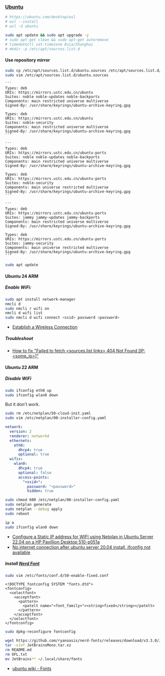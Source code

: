 ### [Ubuntu](https://ubuntu.com/)

```sh
# https://ubuntu.com/desktop/wsl
# wsl --install
# wsl -d ubuntu
```

```sh
sudo apt update && sudo apt upgrade -y
# sudo apt-get clean && sudo apt-get autoremove
# timedatectl set-timezone Asia/Shanghai
# mkdir -p /etc/apt/sources.list.d
```

#### Use repository mirror

```sh
sudo cp /etc/apt/sources.list.d/ubuntu.sources /etc/apt/sources.list.d/ubuntu.sources.bak
sudo vim /etc/apt/sources.list.d/ubuntu.sources
```

````{tab} Ubuntu 24 [^1]
```
Types: deb
URIs: https://mirrors.ustc.edu.cn/ubuntu
Suites: noble noble-updates noble-backports
Components: main restricted universe multiverse
Signed-By: /usr/share/keyrings/ubuntu-archive-keyring.gpg

Types: deb
URIs: https://mirrors.ustc.edu.cn/ubuntu
Suites: noble-security
Components: main restricted universe multiverse
Signed-By: /usr/share/keyrings/ubuntu-archive-keyring.gpg
```
````

````{tab} Ubuntu 24 ARM [^1]
```
Types: deb
URIs: https://mirrors.ustc.edu.cn/ubuntu-ports
Suites: noble noble-updates noble-backports
Components: main restricted universe multiverse
Signed-By: /usr/share/keyrings/ubuntu-archive-keyring.gpg

Types: deb
URIs: https://mirrors.ustc.edu.cn/ubuntu-ports
Suites: noble-security
Components: main universe restricted multiverse
Signed-By: /usr/share/keyrings/ubuntu-archive-keyring.gpg
```
````

````{tab} Ubuntu 22 ARM [^1]
```
Types: deb
URIs: https://mirrors.ustc.edu.cn/ubuntu-ports
Suites: jammy jammy-updates jammy-backports
Components: main restricted universe multiverse
Signed-By: /usr/share/keyrings/ubuntu-archive-keyring.gpg

Types: deb
URIs: https://mirrors.ustc.edu.cn/ubuntu-ports
Suites: jammy-security
Components: main universe restricted multiverse
Signed-By: /usr/share/keyrings/ubuntu-archive-keyring.gpg
```
````

```sh
sudo apt update
```

#### Ubuntu 24 ARM

##### Enable WiFi:

```sh
sudo apt install network-manager
nmcli d
sudo nmcli r wifi on
nmcli d wifi list
sudo nmcli d wifi connect <ssid> password <password>
```

- [Establish a Wireless Connection](https://ubuntu.com/core/docs/networkmanager/configure-wifi-connections)

##### Troubleshoot

- [How to fix "Failed to fetch <sources.list links> 404 Not Found [IP: <some_ip>]"](https://askubuntu.com/questions/1348375/how-to-fix-failed-to-fetch-sources-list-links-404-not-found-ip-some-ip)

#### Ubuntu 22 ARM

##### Disable WiFi

```sh
sudo ifconfig eth0 up
sudo ifconfig wlan0 down
```

But it don't work.

```sh
sudo rm /etc/netplan/50-cloud-init.yaml
sudo vim /etc/netplan/00-installer-config.yaml
```

```yaml
network:
  version: 2
  renderer: networkd
  ethernets:
    eth0:
      dhcp4: true
      optional: true
  wifis:
    wlan0:
      dhcp4: true
      optional: false
      access-points:
        "<ssid>":
          password: "<password>"
          hidden: true
```

```sh
sudo chmod 600 /etc/netplan/00-installer-config.yaml
sudo netplan generate
sudo netplan --debug apply
sudo reboot
```

```sh
ip a
sudo ifconfig wlan0 down
```

- [Configure a Static IP address for WIFI using Netplan in Ubuntu Server 22.04 on a HP Pavillion Desktop 510-p051a](https://stackoverflow.com/questions/77637274/configure-a-static-ip-address-for-wifi-using-netplan-in-ubuntu-server-22-04-on-a)
- [No internet connection after ubuntu server 20.04 install, ifconfig not available](https://askubuntu.com/questions/1233934/no-internet-connection-after-ubuntu-server-20-04-install-ifconfig-not-available)

##### Install [Nerd Font](http://nerdfonts.com/)

```sh
sudo vim /etc/fonts/conf.d/50-enable-fixed.conf
```

```
<!DOCTYPE fontconfig SYSTEM "fonts.dtd">
<fontconfig>
  <selectfont>
    <acceptfont>
      <pattern>
        <patelt name="<font_family>"><string>fixed</string></patelt>
      </pattern>
    </acceptfont>
  </selectfont>
</fontconfig>
```

```sh
sudo dpkg-reconfigure fontconfig
```

```sh
wget https://github.com/ryanoasis/nerd-fonts/releases/download/v3.3.0/JetBrainsMono.tar.xz
tar -xJvf JetBrainsMono.tar.xz
rm README.md
rm OFL.txt
mv JetBrains** ~/.local/share/fonts
```

- [ubuntu wiki - Fonts](https://wiki.ubuntu.com/Fonts)